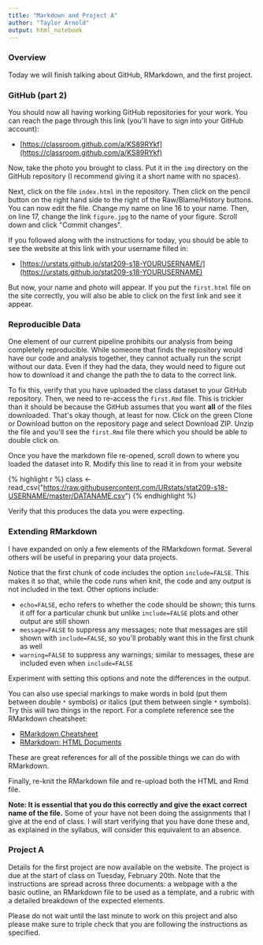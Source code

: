 ```yaml
---
title: "Markdown and Project A"
author: "Taylor Arnold"
output: html_notebook
---
```




### Overview

Today we will finish talking about GitHub, RMarkdown, and the first project.

### GitHub (part 2)

You should now all having working GitHub repositories for your work. You can
reach the page through this link (you'll have to sign into your GitHub
account):

- [https://classroom.github.com/a/KS89RYkf](https://classroom.github.com/a/KS89RYkf)

Now, take the photo you brought to class. Put it in the `img` directory on the
GitHub repository (I recommend giving it a short name with no spaces).

Next, click on the file `index.html` in the repository. Then click on the
pencil button on the right hand side to the right of the Raw/Blame/History
buttons. You can now edit the file. Change my name on line 16 to your name.
Then, on line 17, change the link `figure.jpg` to the name of your figure.
Scroll down and click "Commit changes".

If you followed along with the instructions for today, you should be able to
see the website at this link with your username filled in:

- [https://urstats.github.io/stat209-s18-YOURUSERNAME/](https://urstats.github.io/stat209-s18-YOURUSERNAME)

But now, your name and photo will appear. If you put the `first.html` file on
the site correctly, you will also be able to click on the first link and see
it appear.

### Reproducible Data

One element of our current pipeline prohibits our analysis from being
completely reproducible. While someone that finds the repository would have
our code and analysis together, they cannot actually run the script without
our data. Even if they had the data, they would need to figure out how to
download it and change the path the to data to the correct link.

To fix this, verify that you have uploaded the class dataset to your GitHub
repository. Then, we need to re-access the `first.Rmd` file. This is
trickier than it should be because the GitHub assumes that you want **all** of
the files downloaded. That's okay though, at least for now. Click on the green
Clone or Download button on the repository page and select Download ZIP.
Unzip the file and you'll see the `first.Rmd` file there which you should be
able to double click on.

Once you have the markdown file re-opened, scroll down to where you loaded the
dataset into R. Modify this line to read it in from your website


{% highlight r %}
class <- read_csv("https://raw.githubusercontent.com/URstats/stat209-s18-USERNAME/master/DATANAME.csv")
{% endhighlight %}

Verify that this produces the data you were expecting.

### Extending RMarkdown

I have expanded on only a few elements of the RMarkdown format. Several others
will be useful in preparing your data projects.

Notice that the first chunk of code includes the option `include=FALSE`. This
makes it so that, while the code runs when knit, the code and any output is
not included in the text. Other options include:

- `echo=FALSE`, echo refers to whether the code should be shown; this turns it
off for a particular chunk but unlike `include=FALSE` plots and other output
are still shown
- `message=FALSE` to suppress any messages; note that messages are still shown
with `include=FALSE`, so you'll probably want this in the first chunk as well
- `warning=FALSE` to suppress any warnings; similar to messages, these are
included even when `include=FALSE`

Experiment with setting this options and note the differences in the output.

You can also use special markings to make words in bold (put them between
double `*` symbols) or italics (put them between single `*` symbols). Try this
will two things in the report. For a complete reference see the RMarkdown
cheatsheet:

- [RMarkdown Cheatsheet](https://www.rstudio.com/wp-content/uploads/2015/02/rmarkdown-cheatsheet.pdf)
- [RMarkdown: HTML Documents](http://rmarkdown.rstudio.com/html_document_format.html)

These are great references for all of the possible things we can do with
RMarkdown.

Finally, re-knit the RMarkdown file and re-upload both the HTML and Rmd file.

**Note: It is essential that you do this correctly and give the exact correct
name of the file.** Some of your have not been doing the assignments that I
give at the end of class. I will start verifying that you have done these and,
as explained in the syllabus, will consider this equivalent to an absence.

### Project A

Details for the first project are now available on the website. The project is
due at the start of class on Tuesday, February 20th. Note that the
instructions are spread across three documents: a webpage with a the basic
outline, an RMarkdown file to be used as a template, and a rubric with a
detailed breakdown of the expected elements.

Please do not wait until the last minute to work on this project and also
please make sure to triple check that you are following the instructions as
specified.





